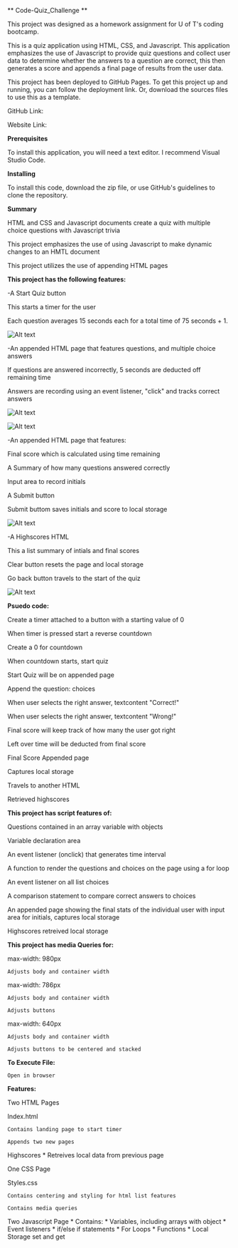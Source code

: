 ** Code-Quiz_Challenge **

This project was designed as a homework assignment for U of T's coding bootcamp.

This is a quiz application using HTML, CSS, and Javascript. This application emphasizes the use of Javascript to provide quiz questions and collect user data to
determine whether the answers to a question are correct, this then generates a score and appends a final page of results from the user data.

This project has been deployed to GitHub Pages. To get this project up and running, you can follow the deployment link. Or, download the sources files to use this as a
template.

GitHub Link: 

Website Link:

**Prerequisites**

To install this application, you will need a text editor. I recommend Visual Studio Code.

**Installing**

To install this code, download the zip file, or use GitHub's guidelines to clone the repository.

**Summary**

HTML and CSS and Javascript documents create a quiz with multiple choice questions with Javascript trivia

This project emphasizes the use of using Javascript to make dynamic changes to an HMTL document

This project utilizes the use of appending HTML pages

**This project has the following features:**

-A Start Quiz button

This starts a timer for the user

Each question averages 15 seconds each for a total time of 75 seconds + 1.

![Alt text](assets/images/start.png)


-An appended HTML page that features questions, and multiple choice answers

If questions are answered incorrectly, 5 seconds are deducted off remaining time

Answers are recording using an event listener, "click" and tracks correct answers

![Alt text](assets/images/question1.png)

![Alt text](assets/images/question2.png)


-An appended HTML page that features:

Final score which is calculated using time remaining

A Summary of how many questions answered correctly

Input area to record initials

A Submit button

Submit buttom saves initials and score to local storage

![Alt text](assets/images/final.png)

-A Highscores HTML

This a list summary of intials and final scores

Clear button resets the page and local storage

Go back button travels to the start of the quiz

![Alt text](assets/images/high.png)

**Psuedo code:**

Create a timer attached to a button with a starting value of 0

When timer is pressed start a reverse countdown

Create a 0 for countdown

When countdown starts, start quiz

Start Quiz will be on appended page

Append the question: choices

When user selects the right answer, textcontent "Correct!"

When user selects the right answer, textcontent "Wrong!"

Final score will keep track of how many the user got right

Left over time will be deducted from final score

Final Score Appended page

Captures local storage

Travels to another HTML

Retrieved highscores

**This project has script features of:**

Questions contained in an array variable with objects

Variable declaration area

An event listener (onclick) that generates time interval

A function to render the questions and choices on the page using a for loop

An event listener on all list choices

A comparison statement to compare correct answers to choices

An appended page showing the final stats of the individual user with input area for initials, captures local storage

Highscores retreived local storage

**This project has media Queries for:**
 
max-width: 980px

    Adjusts body and container width
    
max-width: 786px

    Adjusts body and container width
    
    Adjusts buttons
    
max-width: 640px

    Adjusts body and container width
    
    Adjusts buttons to be centered and stacked

**To Execute File:**

    Open in browser

**Features:**

Two HTML Pages

  Index.html
  
    Contains landing page to start timer
    
    Appends two new pages
    
Highscores * Retreives local data from previous page

One CSS Page

  Styles.css
  
    Contains centering and styling for html list features
    
    Contains media queries
    
Two Javascript Page * Contains: * Variables, including arrays with object * Event listeners * if/else if statements * For Loops * Functions * Local Storage set and get




